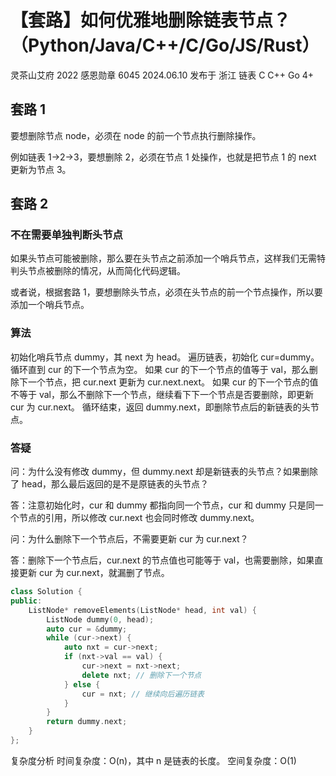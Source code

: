 # 【套路】如何优雅地删除链表节点？（Python/Java/C++/C/Go/JS/Rust）

灵茶山艾府
2022 感恩勋章
6045
2024.06.10
发布于 浙江
链表
C
C++
Go
4+
## 套路 1
要想删除节点 node，必须在 node 的前一个节点执行删除操作。

例如链表 1→2→3，要想删除 2，必须在节点 1 处操作，也就是把节点 1 的 next 更新为节点 3。

## 套路 2
### 不在需要单独判断头节点
如果头节点可能被删除，那么要在头节点之前添加一个哨兵节点，这样我们无需特判头节点被删除的情况，从而简化代码逻辑。

或者说，根据套路 1，要想删除头节点，必须在头节点的前一个节点操作，所以要添加一个哨兵节点。

### 算法
初始化哨兵节点 dummy，其 next 为 head。
遍历链表，初始化 cur=dummy。
循环直到 cur 的下一个节点为空。
如果 cur 的下一个节点的值等于 val，那么删除下一个节点，把 cur.next 更新为 cur.next.next。
如果 cur 的下一个节点的值不等于 val，那么不删除下一个节点，继续看下下一个节点是否要删除，即更新 cur 为 cur.next。
循环结束，返回 dummy.next，即删除节点后的新链表的头节点。
### 答疑
问：为什么没有修改 dummy，但 dummy.next 却是新链表的头节点？如果删除了 head，那么最后返回的是不是原链表的头节点？

答：注意初始化时，cur 和 dummy 都指向同一个节点，cur 和 dummy 只是同一个节点的引用，所以修改 cur.next 也会同时修改 dummy.next。

问：为什么删除下一个节点后，不需要更新 cur 为 cur.next？

答：删除下一个节点后，cur.next 的节点值也可能等于 val，也需要删除，如果直接更新 cur 为 cur.next，就漏删了节点。
```cpp
class Solution {
public:
    ListNode* removeElements(ListNode* head, int val) {
        ListNode dummy(0, head);
        auto cur = &dummy;
        while (cur->next) {
            auto nxt = cur->next;
            if (nxt->val == val) {
                cur->next = nxt->next;
                delete nxt; // 删除下一个节点
            } else {
                cur = nxt; // 继续向后遍历链表
            }
        }
        return dummy.next;
    }
};
```
复杂度分析
时间复杂度：O(n)，其中 n 是链表的长度。
空间复杂度：O(1)
